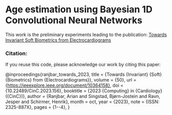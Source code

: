 # Age estimation using Bayesian 1D Convolutional Neural Networks

This work is the preliminary experiments leading to the publication: [Towards Invariant Soft Biometrics from Electrocardiograms](https://ieeexplore.ieee.org/document/10364158)

### Citation:
If you reuse this code, please acknowledge our work by citing this paper:

  @inproceedings{ranjbar_towards_2023,
  	title = {Towards {Invariant} {Soft} {Biometrics} from {Electrocardiograms}},
  	volume = {50},
  	url = {https://ieeexplore.ieee.org/document/10364158},
  	doi = {10.22489/CinC.2023.156},
  	booktitle = {2023 {Computing} in {Cardiology} ({CinC})},
  	author = {Ranjbar, Arian and Singstad, Bjørn-Jostein and Ravn, Jesper and Schirmer, Henrik},
  	month = oct,
  	year = {2023},
  	note = {ISSN: 2325-887X},
  	pages = {1--4},
  }
